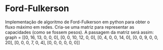 # Ford-Fulkerson
Implementação de algoritmo de Ford-Fulkerson em python para obter o fluxo máximo em redes.  Cria-se uma matriz para representar as capacidades (como se fossem pesos).
A passagem da matriz será assim:
graph = [[0, 16, 13, 0, 0, 0],
              [0, 0, 10, 12, 0, 0],
              [0, 4, 0, 0, 14, 0],
              [0, 0, 9, 0, 0, 20],
              [0, 0, 0, 7, 0, 4],
              [0, 0, 0, 0, 0, 0]]
